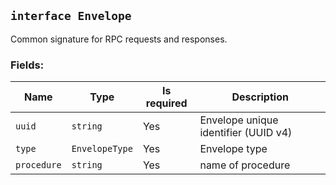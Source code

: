 ## `interface Envelope`

Common signature for RPC requests and responses.

### Fields:

| Name        | Type           | Is required | Description                          |
| ----------- | -------------- | ----------- | ------------------------------------ |
| `uuid`      | `string`       | Yes         | Envelope unique identifier (UUID v4) |
| `type`      | `EnvelopeType` | Yes         | Envelope type                        |
| `procedure` | `string`       | Yes         | name of procedure                    |
